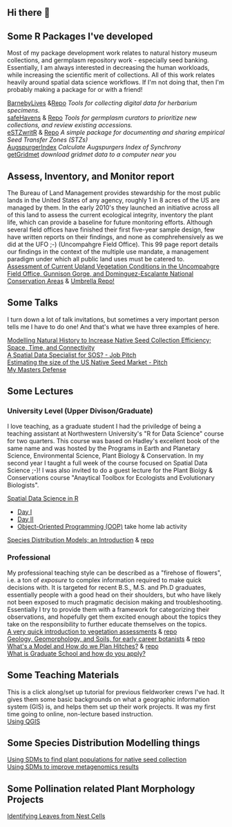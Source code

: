 ## Hi there 👋

## Some R Packages I've developed
Most of my package development work relates to natural history museum collections, and germplasm repository work - especially seed banking. 
Essentially, I am always interested in decreasing the human workloads, while increasing the scientific merit of collections. 
All of this work relates heavily around spatial data science workflows. 
If I'm not doing that, then I'm probably making a package for or with a friend!  

[BarnebyLives](https://sagesteppe.github.io/BarnebyLives/) &[Repo](https://github.com/sagesteppe/BarnebyLives) *Tools for collecting digital data for herbarium specimens.*  
[safeHavens](https://sagesteppe.github.io/safeHavens/) & [Repo](https://github.com/sagesteppe/safeHavens) *Tools for germplasm curators to prioritize new collections, and review existing accessions.*  
[eSTZwritR](https://sagesteppe.github.io/eSTZwritR/) & [Repo](https://github.com/sagesteppe/eSTZwritR) *A simple package for documenting and sharing empirical Seed Transfer Zones (STZs)*   
[AugspurgerIndex](https://github.com/sagesteppe/AugspurgerIndex) *Calculate Augspurgers Index of Synchrony*   
[getGridmet](https://github.com/sagesteppe/getGridmet) *download gridmet data to a computer near you*  

## Assess, Inventory, and Monitor report
The Bureau of Land Management provides stewardship for the most public lands in the United States of any agency, roughly 1 in 8 acres of the US are managed by them. In the early 2010's they launched an initiative across all of this land to assess the current ecological integrity, inventory the plant life, which can provide a baseline for future monitoring efforts. Although several field offices have finished their first five-year sample design, few have written reports on their findings, and none as comphrehensively as we did at the UFO ;-) (Uncompahgre Field Office). This 99 page report details our findings in the context of the multiple use mandate, a management paradigm under which all public land uses must be catered to.  
[Assessment of Current Upland Vegetation Conditions in the Uncompahgre Field Office, Gunnison Gorge, and Dominguez-Escalante National Conservation Areas](https://www.britishecologicalsociety.org/applied-ecology-resources/document/20240022706/)  & [Umbrella Repo!](https://github.com/sagesteppe/UFO_AIM_Panel1_Final_Report)

## Some Talks
I turn down a lot of talk invitations, but sometimes a very important person tells me I have to do one! 
And that's what we have three examples of here. 

[Modelling Natural History to Increase Native Seed Collection Efficiency; Space, Time, and Connectivity](https://sagesteppe.github.io/Modelling-Natural-History-to-Increase-Native-Seed-Collection-Efficiency/)  
[A Spatial Data Specialist for SOS? - Job Pitch](https://sagesteppe.github.io/Spatial-Data-Specialist-SOS-National-Team/)   
[Estimating the size of the US Native Seed Market - Pitch](https://sagesteppe.github.io/SeedMarketSizingTalk/)  
[My Masters Defense](https://github.com/sagesteppe/thesis_talk)   

## Some Lectures  

### University Level (Upper Divison/Graduate)
I love teaching, as a graduate student I had the priviledge of being a teaching assistant at Northwestern University's "R for Data Science" course for two quarters. 
This course was based on Hadley's excellent book of the same name and was hosted by the Programs in Earth and Planetary Science, Environmental Science, Plant Biology & Conservation. 
In my second year I taught a full week of the course focused on Spatial Data Science ;-)! 
I was also invited to do a guest lecture for the Plant Biolgy & Conservations course "Anaytical Toolbox for Ecologists and Evolutionary Biologists".  

[Spatial Data Science in R](https://github.com/sagesteppe/Spatial_Data_Science_R)   
  - [Day I](https://sagesteppe.github.io/SpatialDataScienceI/)
  - [Day II](https://sagesteppe.github.io/SpatialDatasScienceII/)   
  - [Object-Oriented Programming (OOP)](https://sagesteppe.github.io/Object-OrientedProgramming/)  take home lab activity

[Species Distribution Models; an Introduction](https://sagesteppe.github.io/Analytical_Toolkit_SDM/) & [repo](https://github.com/sagesteppe/Analytical_Toolkit_SDM)  

### Professional  
My professional teaching style can be described as a "firehose of flowers", i.e. a ton of *exposure* to complex information required to make quick decisions with. It is targeted for recent B.S., M.S. and Ph.D graduates, essentially people with a good head on their shoulders, but who have likely not been exposed to much pragmatic decision making and troubleshooting. Essentially I try to provide them with a framework for categorizing their observations, and hopefully get them excited enough about the topics they take on the responsibility to further educate themselves on the topics.  
[A very quick introduction to vegetation assessments](https://sagesteppe.github.io/CLM_2024_Veg_Ecology/) &  [repo](https://github.com/sagesteppe/CLM_2024_Veg_Ecology)  
[Geology, Geomorphology, and Soils, for early career botanists](https://sagesteppe.github.io/Geomorphology-Lecture/)  & [repo](https://github.com/sagesteppe/Geomorphology-Lecture)  
[What's a Model and How do we Plan Hitches?](https://sagesteppe.github.io/Whats-a-model-and-how-do-we-plan-hitches/) & [repo](https://github.com/sagesteppe/Whats-a-model-and-how-do-we-plan-hitches)  
[What is Graduate School and how do you apply?](https://sagesteppe.github.io/What-is-Graduate-School-and-how-do-you-apply/)

## Some Teaching Materials
This is a click along/set up tutorial for previous fieldworker crews I've had. It gives them some basic backgrounds on what a geographic information system (GIS) is, and helps them set up their work projects. It was my first time going to online, non-lecture based instruction.  
[Using QGIS](https://github.com/sagesteppe/QGIS_Lesson) 

## Some Species Distribution Modelling things
[Using SDMs to find plant populations for native seed collection](https://github.com/sagesteppe/SDM_restorations)  
[Using SDMs to improve metagenomics results](https://github.com/sagesteppe/SDMS_RMBL)  

## Some Pollination related Plant Morphology Projects
[Identifying Leaves from Nest Cells](https://github.com/sagesteppe/Nest-Cells-Leaves-ID)

<!--
**sagesteppe/sagesteppe** is a ✨ _special_ ✨ repository because its `README.md` (this file) appears on your GitHub profile.

Here are some ideas to get you started:

- 🔭 I’m currently working on ...
- 🌱 I’m currently learning ...
- 👯 I’m looking to collaborate on ...
- 🤔 I’m looking for help with ...
- 💬 Ask me about ...
- 📫 How to reach me: ...
- 😄 Pronouns: ...
- ⚡ Fun fact: ...
-->
